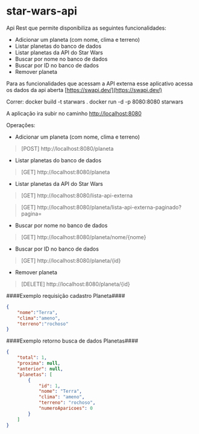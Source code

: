 # star-wars-api

Api Rest que permite disponibiliza as seguintes funcionalidades:

- Adicionar um planeta (com nome, clima e terreno)
- Listar planetas do banco de dados
- Listar planetas da API do Star Wars
- Buscar por nome no banco de dados
- Buscar por ID no banco de dados
- Remover planeta

Para as funcionalidades que acessam a API externa esse aplicativo acessa os dados da api aberta [https://swapi.dev/](https://swapi.dev/)

Correr:
docker build -t starwars .
docker run -d -p 8080:8080 starwars

A aplicação ira subir no caminho [http://localhost:8080](http://localhost:8080)

Operações:

- Adicionar um planeta (com nome, clima e terreno)

> [POST] http://localhost:8080/planeta

- Listar planetas do banco de dados

> [GET] http://localhost:8080/planeta

- Listar planetas da API do Star Wars

> [GET] http://localhost:8080/lista-api-externa

> [GET] http://localhost:8080/planeta/lista-api-externa-paginado?pagina=<numero>

- Buscar por nome no banco de dados

> [GET] http://localhost:8080/planeta/nome/{nome}

- Buscar por ID no banco de dados

> [GET] http://localhost:8080/planeta/{id}

- Remover planeta

> [DELETE] http://localhost:8080/planeta/{id}


####Exemplo requisição cadastro Planeta####

```json
{
    "nome":"Terra",
    "clima":"ameno",
    "terreno":"rochoso"
}

```

####Exemplo retorno busca de dados Planetas####
```json
{
    "total": 1,
    "proxima": null,
    "anterior": null,
    "planetas": [
        {
            "id": 1,
            "nome": "Terra",
            "clima": "ameno",
            "terreno": "rochoso",
            "numeroAparicoes": 0
        }
    ]
}

```



